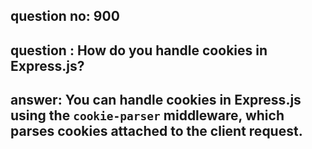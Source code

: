 
      
## question no: 900

## question : How do you handle cookies in Express.js?

## answer: You can handle cookies in Express.js using the `cookie-parser` middleware, which parses cookies attached to the client request.
      